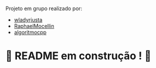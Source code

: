 Projeto em grupo realizado por:
- [wladyrjusta](https://github.com/wladyrjusta)
- [RaphaelMocellin](https://github.com/RaphaelMocellin)
- [algoritmocpp](https://github.com/algoritmocpp)
# :construction: README em construção ! :construction:
<!-- Olá, Tryber!
Esse é apenas um arquivo inicial para o README do seu projeto.
É essencial que você preencha esse documento por conta própria, ok?
Não deixe de usar nossas dicas de escrita de README de projetos, e deixe sua criatividade brilhar!
:warning: IMPORTANTE: você precisa deixar nítido:
- quais arquivos/pastas foram desenvolvidos por você; 
- quais arquivos/pastas foram desenvolvidos por outra pessoa estudante;
- quais arquivos/pastas foram desenvolvidos pela Trybe.
-->
